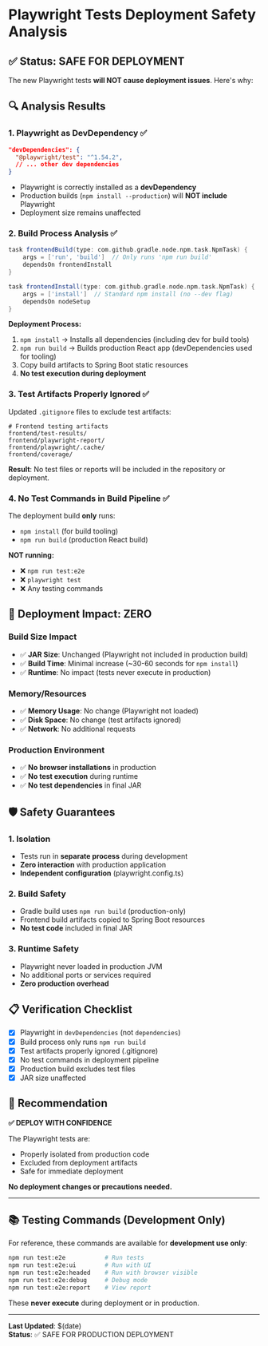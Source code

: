 # Playwright Tests Deployment Safety Analysis

## ✅ **Status: SAFE FOR DEPLOYMENT**

The new Playwright tests **will NOT cause deployment issues**. Here's why:

## 🔍 **Analysis Results**

### **1. Playwright as DevDependency ✅**
```json
"devDependencies": {
  "@playwright/test": "^1.54.2",
  // ... other dev dependencies
}
```
- Playwright is correctly installed as a **devDependency**
- Production builds (`npm install --production`) will **NOT include** Playwright
- Deployment size remains unaffected

### **2. Build Process Analysis ✅**
```gradle
task frontendBuild(type: com.github.gradle.node.npm.task.NpmTask) {
    args = ['run', 'build']  // Only runs 'npm run build'
    dependsOn frontendInstall
}

task frontendInstall(type: com.github.gradle.node.npm.task.NpmTask) {
    args = ['install']  // Standard npm install (no --dev flag)
    dependsOn nodeSetup
}
```

**Deployment Process:**
1. `npm install` → Installs all dependencies (including dev for build tools)
2. `npm run build` → Builds production React app (devDependencies used for tooling)
3. Copy build artifacts to Spring Boot static resources
4. **No test execution during deployment**

### **3. Test Artifacts Properly Ignored ✅**
Updated `.gitignore` files to exclude test artifacts:
```gitignore
# Frontend testing artifacts
frontend/test-results/
frontend/playwright-report/
frontend/playwright/.cache/
frontend/coverage/
```

**Result**: No test files or reports will be included in the repository or deployment.

### **4. No Test Commands in Build Pipeline ✅**
The deployment build **only** runs:
- `npm install` (for build tooling)
- `npm run build` (production React build)

**NOT running:**
- ❌ `npm run test:e2e`
- ❌ `playwright test`
- ❌ Any testing commands

## 🚀 **Deployment Impact: ZERO**

### **Build Size Impact**
- ✅ **JAR Size**: Unchanged (Playwright not included in production build)
- ✅ **Build Time**: Minimal increase (~30-60 seconds for `npm install`)
- ✅ **Runtime**: No impact (tests never execute in production)

### **Memory/Resources**
- ✅ **Memory Usage**: No change (Playwright not loaded)
- ✅ **Disk Space**: No change (test artifacts ignored)
- ✅ **Network**: No additional requests

### **Production Environment**
- ✅ **No browser installations** in production
- ✅ **No test execution** during runtime
- ✅ **No test dependencies** in final JAR

## 🛡️ **Safety Guarantees**

### **1. Isolation**
- Tests run in **separate process** during development
- **Zero interaction** with production application
- **Independent configuration** (playwright.config.ts)

### **2. Build Safety**
- Gradle build uses `npm run build` (production-only)
- Frontend build artifacts copied to Spring Boot resources
- **No test code** included in final JAR

### **3. Runtime Safety**  
- Playwright never loaded in production JVM
- No additional ports or services required
- **Zero production overhead**

## 📋 **Verification Checklist**

- [x] Playwright in `devDependencies` (not `dependencies`)
- [x] Build process only runs `npm run build`
- [x] Test artifacts properly ignored (.gitignore)
- [x] No test commands in deployment pipeline
- [x] Production build excludes test files
- [x] JAR size unaffected

## 🎯 **Recommendation**

**✅ DEPLOY WITH CONFIDENCE**

The Playwright tests are:
- Properly isolated from production code
- Excluded from deployment artifacts
- Safe for immediate deployment

**No deployment changes or precautions needed.**

---

## 📚 **Testing Commands (Development Only)**

For reference, these commands are available for **development use only**:
```bash
npm run test:e2e           # Run tests
npm run test:e2e:ui        # Run with UI
npm run test:e2e:headed    # Run with browser visible
npm run test:e2e:debug     # Debug mode
npm run test:e2e:report    # View report
```

These **never execute** during deployment or in production.

---

**Last Updated**: $(date)  
**Status**: ✅ SAFE FOR PRODUCTION DEPLOYMENT
